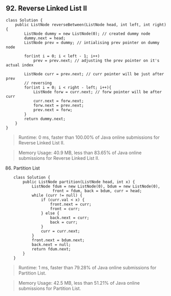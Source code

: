 

## 92. Reverse Linked List II

    class Solution {
        public ListNode reverseBetween(ListNode head, int left, int right) {
            ListNode dummy = new ListNode(0); // created dummy node
            dummy.next = head;
            ListNode prev = dummy; // intialising prev pointer on dummy node

            for(int i = 0; i < left - 1; i++)
                prev = prev.next; // adjusting the prev pointer on it's actual index

            ListNode curr = prev.next; // curr pointer will be just after prev
            // reversing
            for(int i = 0; i < right - left; i++){
                ListNode forw = curr.next; // forw pointer will be after curr
                curr.next = forw.next;
                forw.next = prev.next;
                prev.next = forw;
            }
            return dummy.next;
        }
    }
    
> Runtime: 0 ms, faster than 100.00% of Java online submissions for Reverse Linked List II.

> Memory Usage: 40.9 MB, less than 83.65% of Java online submissions for Reverse Linked List II.





86. Partition List

        class Solution {
            public ListNode partition(ListNode head, int x) {
                ListNode fdum = new ListNode(0), bdum = new ListNode(0),
                         front = fdum, back = bdum, curr = head;
                while (curr != null) {
                    if (curr.val < x) {
                        front.next = curr;
                        front = curr;
                    } else {
                        back.next = curr;
                        back = curr;
                    }
                    curr = curr.next;
                }
                front.next = bdum.next;
                back.next = null;
                return fdum.next;
            }
        }

> Runtime: 1 ms, faster than 79.28% of Java online submissions for Partition List.

> Memory Usage: 42.5 MB, less than 51.21% of Java online submissions for Partition List.
